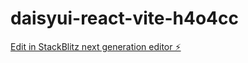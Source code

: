 # daisyui-react-vite-h4o4cc

[Edit in StackBlitz next generation editor ⚡️](https://stackblitz.com/~/github.com/lucahttp/daisyui-react-vite-h4o4cc)